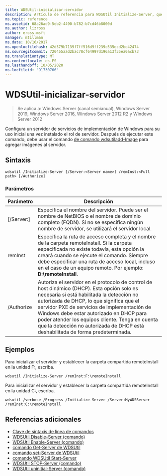 ```yaml
---
title: WDSUtil-inicializar-servidor
description: Artículo de referencia para WDSUtil Initialize-Server, que configura un servidor de servicios de implementación de Windows para su uso inicial después de haber instalado el rol de servidor.
ms.topic: reference
ms.assetid: 68a26ad9-5eb2-4490-b782-b7cd46b8000d
ms.author: lizross
author: eross-msft
manager: mtillman
ms.date: 10/16/2017
ms.openlocfilehash: 42d579b7139f7ff516d9ff239c535ecd2be42474
ms.sourcegitcommit: 720455aad2bac78cf64997d196a13f35ea0acb73
ms.translationtype: MT
ms.contentlocale: es-ES
ms.lasthandoff: 10/05/2020
ms.locfileid: "91730766"
---
```

# <a name="wdsutil-initialize-server"></a>WDSUtil-inicializar-servidor

> Se aplica a: Windows Server (canal semianual), Windows Server 2019, Windows Server 2016, Windows Server 2012 R2 y Windows Server 2012

Configura un servidor de servicios de implementación de Windows para su uso inicial una vez instalado el rol de servidor. Después de ejecutar este comando, debe usar el comando [de comando wdsutiladd-Image](wdsutil-add-image.md) para agregar imágenes al servidor.
## <a name="syntax"></a>Sintaxis
```
wdsutil /Initialize-Server [/Server:<Server name>] /remInst:<Full path> [/Authorize]
```
### <a name="parameters"></a>Parámetros
|Parámetro|Descripción|
|-------|--------|
|[/Server:<Server name>]|Especifica el nombre del servidor. Puede ser el nombre de NetBIOS o el nombre de dominio completo (FQDN). Si no se especifica ningún nombre de servidor, se utilizará el servidor local.|
|remInst<Full path>|Especifica la ruta de acceso completa y el nombre de la carpeta remoteInstall. Si la carpeta especificada no existe todavía, esta opción la creará cuando se ejecute el comando. Siempre debe especificar una ruta de acceso local, incluso en el caso de un equipo remoto. Por ejemplo: **D:\remoteInstall**.|
|/Authorize|Autoriza el servidor en el protocolo de control de host dinámico (DHCP). Esta opción solo es necesaria si está habilitada la detección no autorizada de DHCP, lo que significa que el servidor PXE de servicios de implementación de Windows debe estar autorizado en DHCP para poder atender los equipos cliente. Tenga en cuenta que la detección no autorizada de DHCP está deshabilitada de forma predeterminada.|
## <a name="examples"></a>Ejemplos
Para inicializar el servidor y establecer la carpeta compartida remoteInstall en la unidad F:, escriba.
```
wdsutil /Initialize-Server /remInst:F:\remoteInstall
```
Para inicializar el servidor y establecer la carpeta compartida remoteInstall en la unidad C:, escriba.
```
wdsutil /verbose /Progress /Initialize-Server /Server:MyWDSServer /remInst:C:\remoteInstall
```
## <a name="additional-references"></a>Referencias adicionales
- [Clave de sintaxis de línea de comandos](command-line-syntax-key.md)
- [WDSUtil Disable-Server (comando)](wdsutil-disable-server.md)
- [WDSUtil Enable-Server (comando)](wdsutil-enable-server.md)
- [comando Get-Server de WDSUtil](wdsutil-get-server.md)
- [comando set-Server de WDSUtil](wdsutil-set-server.md)
- [comando WDSUtil Start-Server](wdsutil-start-server.md)
- [WDSUtil STOP-Server (comando)](wdsutil-stop-server.md)
- [WDSUtil uninitial-Server (comando)](wdsutil-uninitialize-server.md)
